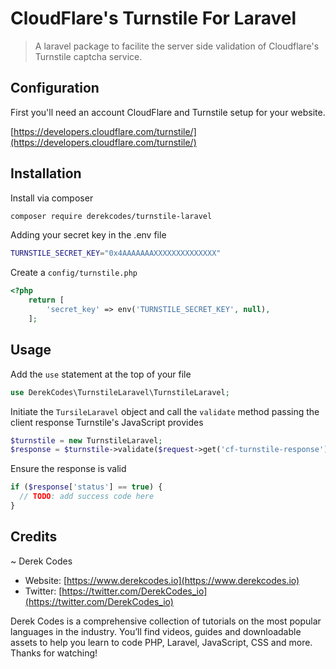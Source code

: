 # CloudFlare's Turnstile For Laravel

> A laravel package to facilite the server side validation of Cloudflare's Turnstile captcha service.

## Configuration

First you'll need an account CloudFlare and Turnstile setup for your website. 

[https://developers.cloudflare.com/turnstile/](https://developers.cloudflare.com/turnstile/)

## Installation

Install via composer
```bash
composer require derekcodes/turnstile-laravel 
```

Adding your secret key in the .env file
```bash
TURNSTILE_SECRET_KEY="0x4AAAAAAAXXXXXXXXXXXXXX"
```

Create a `config/turnstile.php`
```php
<?php
    return [
        'secret_key' => env('TURNSTILE_SECRET_KEY', null),
    ];
```

## Usage

Add the `use` statement at the top of your file 
```php
use DerekCodes\TurnstileLaravel\TurnstileLaravel;
```

Initiate the `TursileLaravel` object and call the `validate` method passing the client response Turnstile's JavaScript provides
```php
$turnstile = new TurnstileLaravel;
$response = $turnstile->validate($request->get('cf-turnstile-response'));
```

Ensure the response is valid
```php
if ($response['status'] == true) {
  // TODO: add success code here
}
```

## Credits

~ Derek Codes
 - Website: [https://www.derekcodes.io](https://www.derekcodes.io)
 - Twitter: [https://twitter.com/DerekCodes_io](https://twitter.com/DerekCodes_io)

Derek Codes is a comprehensive collection of tutorials on the most popular languages in the industry. You’ll find videos, guides and downloadable assets to help you learn to code PHP, Laravel, JavaScript, CSS and more. Thanks for watching! 
